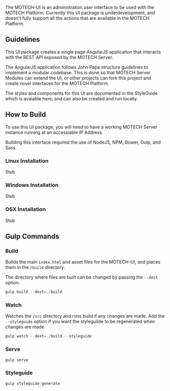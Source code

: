 The MOTECH-UI is an administration user interface to be used with the MOTECH Platform. Currently this UI package is underdevelopment, and doesn't fully support all the actions that are available in the MOTECH Platform.

Guidelines
----------
This UI package creates a single page AngularJS applicaiton that interacts with the REST API exposed by the MOTECH Server.

The AngularJS application follows John Papa structure guidelines to implement a modular codebase. This is done so that MOTECH Server Modules can extend the UI, or other projects can fork this project and create novel interfaces for the MOTECH Platform.

The styles and components for this UI are documented in the StyleGuide which is avaiable here, and can also be created and run locally.

How to Build
------------
To use this UI package, you will need to have a working MOTECH Server instance running at an accessiable IP Address.

Building this interface required the use of NodeJS, NPM, Bower, Gulp, and Sass.

### Linux Installation
Stub

### Windows Installation
Stub

### OSX Installation
Stub

Gulp Commands
-------------

### Build
Builds the main `index.html` and asset files for the MOTECH-UI, and places them in the `/build` directory.

The directory where files are built can be changed by passing the `--dest` option.

```javascript
gulp build --dest=./build
```

### Watch
Watches the `/src` directory and runs build if any changes are made. Add the `--styleguide` option if you want the styleguilde to be regenerated when changes are made.

```javascript
gulp watch --dest=./build --styleguide
```

### Serve
```javascript
gulp serve
```

### Styleguide
```javascript
gulp styleguide:generate
```